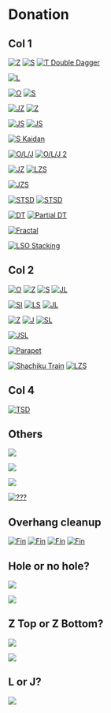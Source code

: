 Donation
=========

Col 1
-------

[![Z](https://fumen-svg-server--eight041.repl.co/?delay=1500&data=v115%40%2BgB8AeF8AeI8AeI8AeI8JeAgWBA6AAAAjgQ4FeAtBe%3FR4DeBtCeQ4DeAtweAAPAA)](https://harddrop.com/fumen/?v115@+gB8AeF8AeI8AeI8AeI8JeAgWBA6AAAAjgQ4FeAtBe?R4DeBtCeQ4DeAtweAAPAA)
[![S](https://fumen-svg-server--eight041.repl.co/?delay=1500&data=v115%40%2BgB8AeF8AeI8AeI8AeI8JeAgWBAzAAAAqgR4GeR45e%3FAAA)](https://harddrop.com/fumen/?v115@+gB8AeF8AeI8AeI8AeI8JeAgWBAzAAAAqgR4GeR45e?AAA)
[![T Double Dagger](https://fumen-svg-server--eight041.repl.co/?delay=1500&data=v115%40%2BgB8AeF8AeI8AeI8AeI8JeAgWTAUoo2AEHxhDs488A%3FQG7xDnI6CAPgQ4IeR4DeBtCeQ4DewwBtAeBtDexwCeBtCew%3FwweAAA)](https://harddrop.com/fumen/?v115@+gB8AeF8AeI8AeI8AeI8JeAgWTAUoo2AEHxhDs488A?QG7xDnI6CAPgQ4IeR4DeBtCeQ4DewwBtAeBtDexwCeBtCew?wweAAA)

[![L](https://fumen-svg-server--eight041.repl.co/?delay=1500&data=v115%40IhC8AeE8AeI8AeI8JeAgWBAsAAAA4gBtCeilCeBtBe%3FglmeAAA)](https://harddrop.com/fumen/?v115@IhC8AeE8AeI8AeI8JeAgWBAsAAAA4gBtCeilCeBtBe?glmeAAA)

[![O](https://fumen-svg-server--eight041.repl.co/?delay=1500&data=v115%40%2FgB8AeE8AeI8AeI8AeI8JeAgWBAvAAAAigAtHeBtFe%3FRpAtGeRpveAAA)](https://harddrop.com/fumen/?v115@/gB8AeE8AeI8AeI8AeI8JeAgWBAvAAAAigAtHeBtFe?RpAtGeRpveAAA)
[![S](https://fumen-svg-server--eight041.repl.co/?delay=1500&data=v115%40%2FgB8AeE8AeI8AeI8AeI8JeAgWBAzAAAAugBtDeR4Ce%3FBtBeR4veAAPAA)](https://harddrop.com/fumen/?v115@/gB8AeE8AeI8AeI8AeI8JeAgWBAzAAAAugBtDeR4Ce?BtBeR4veAAPAA)

[![JZ](https://fumen-svg-server--eight041.repl.co/?delay=1500&data=v115%40BhF8AeI8AeI8AeI8JeAgWCAqXBAAhgAtHeBtGeg0At%3FHei0ueAAA)](https://harddrop.com/fumen/?v115@BhF8AeI8AeI8AeI8JeAgWCAqXBAAhgAtHeBtGeg0At?Hei0ueAAA)
[![Z](https://fumen-svg-server--eight041.repl.co/?delay=1500&data=v115%40BhF8AeI8AeI8AeI8JeAgWBA6AAAAjgQ4IeR4DeBtCe%3FQ4EeBtueAAPAA)](https://harddrop.com/fumen/?v115@BhF8AeI8AeI8AeI8JeAgWBA6AAAAjgQ4IeR4DeBtCe?Q4EeBtueAAPAA)

[![JS](https://fumen-svg-server--eight041.repl.co/?delay=1500&data=v115%40wgB8DeB8CeB8CeC8AeC8BeH8BeH8BeH8JeAgWCAKNB%3FAArgR4Feg0R4Gei0ueAAA)](https://harddrop.com/fumen/?v115@wgB8DeB8CeB8CeC8AeC8BeH8BeH8BeH8JeAgWCAKNB?AArgR4Feg0R4Gei0ueAAA)
[![JS](https://fumen-svg-server--eight041.repl.co/?delay=1500&data=v115%405gD8CeA8AeE8BeH8BeH8BeH8JeAgWCAKNBAArgR4Fe%3Fg0R4Gei0ueAAA)](https://harddrop.com/fumen/?v115@5gD8CeA8AeE8BeH8BeH8BeH8JeAgWCAKNBAArgR4Fe?g0R4Gei0ueAAA)

[![S Kaidan](https://fumen-svg-server--eight041.repl.co/?delay=1500&data=v115%402gE8DeG8BeI8AeI8AeI8JeAgWKAToo2ALyFoDB2BAA%3FigBtEeQ4CeBtBeRpR4FeRpAeQ4veAAPAA)](https://harddrop.com/fumen/?v115@2gE8DeG8BeI8AeI8AeI8JeAgWKAToo2ALyFoDB2BAA?igBtEeQ4CeBtBeRpR4FeRpAeQ4veAAPAA)

[![O/L/J](https://fumen-svg-server--eight041.repl.co/?delay=1500&data=v115%40AhA8AeE8AeI8AeI8AeI8JeAgWFAPXL0AqAAAAqghlB%3FeBtCeRpglCeBtBeRpglueAAPAAqgxwGeBtHeRaveAAAqgBP%3FGeQaAPwhGeCtueAAAkgQ4EewhQpBeRpCegWwhQpCeQpAPBe%3FgWweAAAggglIegWgHGeglgWAPGeglweAAAggAtIeAtIeAtH%3FeCPueAAA)](https://harddrop.com/fumen/?v115@AhA8AeE8AeI8AeI8AeI8JeAgWFAPXL0AqAAAAqghlB?eBtCeRpglCeBtBeRpglueAAPAAqgxwGeBtHeRaveAAAqgBP?GeQaAPwhGeCtueAAAkgQ4EewhQpBeRpCegWwhQpCeQpAPBe?gWweAAAggglIegWgHGeglgWAPGeglweAAAggAtIeAtIeAtH?eCPueAAA)
[![O/L/J 2](https://fumen-svg-server--eight041.repl.co/?delay=1500&data=v115%402gA8AeE8CeG8AeI8AeI8AeI8JeAgWJAPXL0AKoo2AS%3FAAAAkgBtCeilCeBtBeglRpHeRpueAAApgwwIewwAtQaHeAt%3FQaueAAApgAPwhAtGeBPAtHeQaAtueAAAagQ4IeRpCeRpDeQ%3FpAPBexhIehWueAAAhgglGeCPGehlIeAPglueAAA)](https://harddrop.com/fumen/?v115@2gA8AeE8CeG8AeI8AeI8AeI8JeAgWJAPXL0AKoo2AS?AAAAkgBtCeilCeBtBeglRpHeRpueAAApgwwIewwAtQaHeAt?QaueAAApgAPwhAtGeBPAtHeQaAtueAAAagQ4IeRpCeRpDeQ?pAPBexhIehWueAAAhgglGeCPGehlIeAPglueAAA)

[![JZ](https://fumen-svg-server--eight041.repl.co/?delay=1500&data=v115%40kgE8DeF8DeF8DeF8AeI8AeI8AeI8JeAgWCAqXBAAWg%3FAtHeBtHeAth0Heg0Ieg0veAAA)](https://harddrop.com/fumen/?v115@kgE8DeF8DeF8DeF8AeI8AeI8AeI8JeAgWCAqXBAAWg?AtHeBtHeAth0Heg0Ieg0veAAA)
[![LZS](https://fumen-svg-server--eight041.repl.co/?delay=1500&data=v115%40kgE8DeF8DeF8DeF8AeI8AeI8AeI8JeAgWDAsH0BAWg%3FAtHeBtHeAtglIeglIehlueAAArgQ4IeR4IeQ4teAAA)](https://harddrop.com/fumen/?v115@kgE8DeF8DeF8DeF8AeI8AeI8AeI8JeAgWDAsH0BAWg?AtHeBtHeAtglIeglIehlueAAArgQ4IeR4IeQ4teAAA)

[![JZS](https://fumen-svg-server--eight041.repl.co/?delay=1500&data=v115%40wgC8DeA8AeD8DeF8AeI8AeI8AeI8JeAgWDAqH0BAgg%3FAtAeR4EeBtR4FeAti0Ieg0teAAA)](https://harddrop.com/fumen/?v115@wgC8DeA8AeD8DeF8AeI8AeI8AeI8JeAgWDAqH0BAgg?AtAeR4EeBtR4FeAti0Ieg0teAAA)

[![STSD](https://fumen-svg-server--eight041.repl.co/?delay=1500&data=v115%40DhD8AeI8AeI8AeI8JeAgWEAz%2BT7BagBtIeBtBeilR4%3FAeRpBeglg0R4BeRpCei0teAAPAA)](https://harddrop.com/fumen/?v115@DhD8AeI8AeI8AeI8JeAgWEAz+T7BagBtIeBtBeilR4?AeRpBeglg0R4BeRpCei0teAAPAA)
[![STSD](https://fumen-svg-server--eight041.repl.co/?delay=1500&data=v115%400gA8IeA8BeF8AeI8AeI8AeI8JeAgWEAz%2BT7BYgBtIe%3FBtDeilAeRpDeglCeRp1eAAA)](https://harddrop.com/fumen/?v115@0gA8IeA8BeF8AeI8AeI8AeI8JeAgWEAz+T7BYgBtIe?BtDeilAeRpDeglCeRp1eAAA)

[![DT](https://fumen-svg-server--eight041.repl.co/?delay=1500&data=v115%402gG8CeG8AeI8AeI8AeI8JeAgWCAkOBAADghlIeglFe%3Fh0AeglFeg0BeBtEeg0CeBtDeRpHeRpveAAA)](https://harddrop.com/fumen/?v115@2gG8CeG8AeI8AeI8AeI8JeAgWCAkOBAADghlIeglFe?h0AeglFeg0BeBtEeg0CeBtDeRpHeRpveAAA)
[![Partial DT](https://fumen-svg-server--eight041.repl.co/?delay=1500&data=v115%403gF8DeF8AeI8AeI8AeI8JeAgWMAQCaeEpikTASYxwC%3FEghlIeglFeR4AeglEeR4BeBtDeh0CeBtCeg0RpGeg0RpueA%3FAApgxSHewSAeQaGeAPRaueAAApgQaAtHeQaAtwwIewwueAA%3FApgglwSHeAtxSGeBtQaueAAA)](https://harddrop.com/fumen/?v115@3gF8DeF8AeI8AeI8AeI8JeAgWMAQCaeEpikTASYxwC?EghlIeglFeR4AeglEeR4BeBtDeh0CeBtCeg0RpGeg0RpueA?AApgxSHewSAeQaGeAPRaueAAApgQaAtHeQaAtwwIewwueAA?ApgglwSHeAtxSGeBtQaueAAA)

[![Fractal](https://fumen-svg-server--eight041.repl.co/?delay=1500&data=v115%40kgE8DeF8EeH8AeF8AeI8AeI8AeI8JeAgWHAmLckD0i%3FsCA9giWIegWkeAAAPgRpEeAtBeRpDeBtHeAtR4GeR45eAAA%3FWggWHehWHegWRLGeRL5eAAA)](https://harddrop.com/fumen/?v115@kgE8DeF8EeH8AeF8AeI8AeI8AeI8JeAgWHAmLckD0i?sCA9giWIegWkeAAAPgRpEeAtBeRpDeBtHeAtR4GeR45eAAA?WggWHehWHegWRLGeRL5eAAA)

[![LSO Stacking](https://fumen-svg-server--eight041.repl.co/?data=v115%40RhE8EeF8NeAgWOAM9iSASITdEhVC5DurBAAvhDSyQA%3FAfoBdsfFsfEhwDIexDAeEABeQ4wDgWFAAexwgWJeAAAvhAT%3FoBHhE8EeF8DeF8NeAAAvhESjBdnfFnBAAAfjBHhE8EeF8Xe%3FAAAvhEdnfFnBAAAbjBfsB9gE8EeE8EeE8YeAAAvhDSeBdif%3FFiBAAA9gE8EeF8heAAA)](https://harddrop.com/fumen/?v115@RhE8EeF8NeAgWOAM9iSASITdEhVC5DurBAAvhDSyQA?AfoBdsfFsfEhwDIexDAeEABeQ4wDgWFAAexwgWJeAAAvhAT?oBHhE8EeF8DeF8NeAAAvhESjBdnfFnBAAAfjBHhE8EeF8Xe?AAAvhEdnfFnBAAAbjBfsB9gE8EeE8EeE8YeAAAvhDSeBdif?FiBAAA9gE8EeF8heAAA)

Col 2
------

[![O](https://fumen-svg-server--eight041.repl.co/?delay=1500&data=v115%401gA8AeG8AeI8AeI8AeI8AeH8JeAgWBAvAAAAjgBtDe%3FRpCeBtCeRp5eAAA)](https://harddrop.com/fumen/?v115@1gA8AeG8AeI8AeI8AeI8AeH8JeAgWBAvAAAAjgBtDe?RpCeBtCeRp5eAAA)
[![Z](https://fumen-svg-server--eight041.repl.co/?delay=1500&data=v115%401gA8AeF8BeI8AeI8AeI8AeH8JeAgWBA6AAAALgwhIe%3FwhCeQ4EewhCeR4DewhAtCeQ4DeBtHeAtweAAA)](https://harddrop.com/fumen/?v115@1gA8AeF8BeI8AeI8AeI8AeH8JeAgWBA6AAAALgwhIe?whCeQ4EewhCeR4DewhAtCeQ4DeBtHeAtweAAA)
[![S](https://fumen-svg-server--eight041.repl.co/?delay=1500&data=v115%409gA8AeA8AeG8AeI8AeI8AeH8JeAgWBAzAAAApgQ4Ce%3FBtDeR4CeBtDeQ4veAAA)](https://harddrop.com/fumen/?v115@9gA8AeA8AeG8AeI8AeI8AeH8JeAgWBAzAAAApgQ4Ce?BtDeR4CeBtDeQ4veAAA)
[![JL](https://fumen-svg-server--eight041.repl.co/?delay=1500&data=v115%40%2FgA8AeF8BeH8BeI8AeH8JeAgWCAqCBAAfgglIeglCe%3FBtDehlCeBtCeh0Heg0Ieg0ceAAA)](https://harddrop.com/fumen/?v115@/gA8AeF8BeH8BeI8AeH8JeAgWCAqCBAAfgglIeglCe?BtDehlCeBtCeh0Heg0Ieg0ceAAA)

[![SI](https://fumen-svg-server--eight041.repl.co/?delay=1500&data=v115%40%2FgB8AeF8AeI8AeI8AeH8JeAgWCAT%2BAAAVgwhIewhIe%3FwhDeBtCewhR4CeBtBeR4veAAPAA)](https://harddrop.com/fumen/?v115@/gB8AeF8AeI8AeI8AeH8JeAgWCAT+AAAVgwhIewhIe?whDeBtCewhR4CeBtBeR4veAAPAA)
[![LS](https://fumen-svg-server--eight041.repl.co/?delay=1500&data=v115%40%2FgB8AeF8AeI8AeI8AeH8JeAgWCAMNBAApgglAeR4Fe%3FglR4GehlveAAPAA)](https://harddrop.com/fumen/?v115@/gB8AeF8AeI8AeI8AeH8JeAgWCAMNBAApgglAeR4Fe?glR4GehlveAAPAA)
[![JL](https://fumen-svg-server--eight041.repl.co/?delay=1500&data=v115%40AhA8AeF8BeH8AeI8AeH8JeAgWCAqCBAArgglBeBtCe%3FilCeBtBei0Ieg0keAAArggWBeBPCeiWCeBPBeiHGeAAAegl%3FkeAAApgg0DeBtCei0CeBtBeilGeglmeAAA)](https://harddrop.com/fumen/?v115@AhA8AeF8BeH8AeI8AeH8JeAgWCAqCBAArgglBeBtCe?ilCeBtBei0Ieg0keAAArggWBeBPCeiWCeBPBeiHGeAAAegl?keAAApgg0DeBtCei0CeBtBeilGeglmeAAA)

[![Z](https://fumen-svg-server--eight041.repl.co/?delay=1500&data=v115%409gA8BeB8AeE8AeI8AeI8AeH8JeAgWBA6AAAAsgR4Ee%3FBtR4GeBtueAAPAArgQpAPwDGeBP3eAAAhgglIeQawSHeRa3%3FeAAAhggWg0HegWg0HeBt3eAAAhgg0AeAtGeg0gWAtHegW3e%3FAAA)](https://harddrop.com/fumen/?v115@9gA8BeB8AeE8AeI8AeI8AeH8JeAgWBA6AAAAsgR4Ee?BtR4GeBtueAAPAArgQpAPwDGeBP3eAAAhgglIeQawSHeRa3?eAAAhggWg0HegWg0HeBt3eAAAhgg0AeAtGeg0gWAtHegW3e?AAA)
[![J](https://fumen-svg-server--eight041.repl.co/?delay=1500&data=v115%409gA8BeB8AeE8AeI8AeI8AeH8JeAgWBAqAAAAjgAtHe%3FBtEei0AtHeg0ueAAA)](https://harddrop.com/fumen/?v115@9gA8BeB8AeE8AeI8AeI8AeH8JeAgWBAqAAAAjgAtHe?BtEei0AtHeg0ueAAA)
[![SL](https://fumen-svg-server--eight041.repl.co/?delay=1500&data=v115%409gA8BeB8AeE8AeI8AeI8AeH8JeAgWCAzCBAAfgglIe%3FglEeBtBehlR4CeBtBeR4ueAAA)](https://harddrop.com/fumen/?v115@9gA8BeB8AeE8AeI8AeI8AeH8JeAgWCAzCBAAfgglIe?glEeBtBehlR4CeBtBeR4ueAAA)

[![JSL](https://fumen-svg-server--eight041.repl.co/?delay=1500&data=v115%40ugE8EeE8CeA8AeF8AeI8AeI8AeH8JeAgWDAKNkBAVg%3FglCeBtDeglDeBtCehlR4Feg0R4Gei0ueAAA)](https://harddrop.com/fumen/?v115@ugE8EeE8CeA8AeF8AeI8AeI8AeH8JeAgWDAKNkBAVg?glCeBtDeglDeBtCehlR4Feg0R4Gei0ueAAA)

[![Parapet](https://fumen-svg-server--eight041.repl.co/?delay=1500&data=v115%402gH8AeI8AeI8AeI8AeH8JeAgWHAQCSeDwo%2BCAfgglB%3FeBtEeglCeBtDehl5eAAA)](https://harddrop.com/fumen/?v115@2gH8AeI8AeI8AeI8AeH8JeAgWHAQCSeDwo+CAfgglB?eBtEeglCeBtDehl5eAAA)

[![Shachiku Train](https://fumen-svg-server--eight041.repl.co/?delay=1500&data=v115%403gF8DeG8AeI8AeI8AeH8JeAgWQAz8bkDoeihEFbEwC%3Fyy1JEZgQ4IeR4Deh0CeQ4Deg0BtGeg0AeBtteAAA)](https://harddrop.com/fumen/?v115@3gF8DeG8AeI8AeI8AeH8JeAgWQAz8bkDoeihEFbEwC?yy1JEZgQ4IeR4Deh0CeQ4Deg0BtGeg0AeBtteAAA)
[![LZS](https://fumen-svg-server--eight041.repl.co/?delay=1500&data=v115%40ChF8AeI8AeI8AeH8JeAgWDAsH0BAkgQ4DeglDeR4Ce%3FglBtCeQ4CehlBtteAAA)](https://harddrop.com/fumen/?v115@ChF8AeI8AeI8AeH8JeAgWDAsH0BAkgQ4DeglDeR4Ce?glBtCeQ4CehlBtteAAA)

Col 4
-----

[![TSD](https://fumen-svg-server--eight041.repl.co/?data=v115%40EhB8IeB8DeB8AeC8DeF8JeAgWDAUNSBA9gilGeglAt%3FHeBtHeAtSeAAPAABhglGeilGeR4GeR4QeAAA)](https://harddrop.com/fumen/?v115@EhB8IeB8DeB8AeC8DeF8JeAgWDAUNSBA9gilGeglAt?HeBtHeAtSeAAPAABhglGeilGeR4GeR4QeAAA)

Others
------

[![](https://fumen-svg-server--eight041.repl.co/?delay=1500&data=v115%40DhB8IeB8BeA8BeA8AeD8AeA8BeF8JeAgHHhilAtFeg%3FlAeBtHeAtQeAAA)](https://harddrop.com/fumen/?v115@DhB8IeB8BeA8BeA8AeD8AeA8BeF8JeAgHHhilAtFeg?lAeBtHeAtQeAAA)

[![](https://fumen-svg-server--eight041.repl.co/?delay=1500&data=v115%409gC8GeB8HeB8BeB8DeA8CeB8NeAgHBhglBeB8CeilC%3FeB8BeR4CeC8AeR4DeC8JeAAA)](https://harddrop.com/fumen/?v115@9gC8GeB8HeB8BeB8DeA8CeB8NeAgHBhglBeB8CeilC?eB8BeR4CeC8AeR4DeC8JeAAA)

[![](https://fumen-svg-server--eight041.repl.co/?delay=1500&data=v115%40HhB8HeC8GeD8PeAgH%2BgBtBeR4EeBtR4CeAtCezhAeB%3FtHeAtKeAAA)](https://harddrop.com/fumen/?v115@HhB8HeC8GeD8PeAgH+gBtBeR4EeBtR4CeAtCezhAeB?tHeAtKeAAA)

[![???](https://fumen-svg-server--eight041.repl.co/?delay=1500&data=v115%406gC8FeD8EeE8CeI8AeG8JeAgWJAl8NSATJUABmAAAA%3FugilGeglDeQ4BtywDeR4BtwwFeQ4beAAAvhAAAAggAtEeRp%3FwhBtEeRpwhAtywR4i0whh0wwR4Ceg0whg0Ieg0ceAAAvhAA%3FAAMgR4GeR4Heh0AeBtEeg0CeBtzhg0BejlGeglAeglGeglA%3FeglgeAAA)](https://harddrop.com/fumen/?v115@6gC8FeD8EeE8CeI8AeG8JeAgWJAl8NSATJUABmAAAA?ugilGeglDeQ4BtywDeR4BtwwFeQ4beAAAvhAAAAggAtEeRp?whBtEeRpwhAtywR4i0whh0wwR4Ceg0whg0Ieg0ceAAAvhAA?AAMgR4GeR4Heh0AeBtEeg0CeBtzhg0BejlGeglAeglGeglA?eglgeAAA)

Overhang cleanup
----------------

[![Fin](https://fumen-svg-server--eight041.repl.co/?data=v115%40zgE8BeH8DeF8DeH8BeI8AeA8JeAgWDAGOxCAvhEdif%3FFiflifdtBAAA)](https://harddrop.com/fumen/?v115@zgE8BeH8DeF8DeH8BeI8AeA8JeAgWDAGOxCAvhEdif?FiflifdtBAAA)
[![Fin](https://fumen-svg-server--eight041.repl.co/?delay=1500&data=v115%40HhE8BeH8DeF8CeB8JeAgWDAGOxCA3gR4BeRpCeR4Ce%3FRpEeglIeglIehlMeAAA)](https://harddrop.com/fumen/?v115@HhE8BeH8DeF8CeB8JeAgWDAGOxCA3gR4BeRpCeR4Ce?RpEeglIeglIehlMeAAA)
[![Fin](https://fumen-svg-server--eight041.repl.co/?delay=1500&data=v115%40HhE8BeH8DeF8CeB8JeAgWDAGOxCA2gR4DeglBeR4Ce%3FilFeg0Ieg0Heh0MeAAA)](https://harddrop.com/fumen/?v115@HhE8BeH8DeF8CeB8JeAgWDAGOxCA2gR4DeglBeR4Ce?ilFeg0Ieg0Heh0MeAAA)
[![Fin](https://fumen-svg-server--eight041.repl.co/?delay=1500&data=v115%40HhE8BeH8DeF8CeB8JeAgWDAGOxCA2gR4DeglBeR4Ce%3FilFeAtHeBtHeAtNeAAA)](https://harddrop.com/fumen/?v115@HhE8BeH8DeF8CeB8JeAgWDAGOxCA2gR4DeglBeR4Ce?ilFeAtHeBtHeAtNeAAA)

Hole or no hole?
----------------

[![](https://fumen-svg-server--eight041.repl.co/?data=v115%40xgB8GeC8DeA8BeH8CeH8AeI8AeC8JeAgHvhLXbB%2BPB%3FdnfFnBAAA%2FmB8YBCgBJfBdifFiBAAA)](https://harddrop.com/fumen/?v115@xgB8GeC8DeA8BeH8CeH8AeI8AeC8JeAgHvhLXbB+PB?dnfFnBAAA/mB8YBCgBJfBdifFiBAAA)

[![](https://fumen-svg-server--eight041.repl.co/?delay=1500&data=v115%40%2BgglQ4CeE8glR4AeF8hlQ4AeI8AeE8JeAgH9gglUeg%3FWaeAAA)](https://harddrop.com/fumen/?v115@+gglQ4CeE8glR4AeF8hlQ4AeI8AeE8JeAgH9gglUeg?WaeAAA)

Z Top or Z Bottom?
------------------

[![](https://fumen-svg-server--eight041.repl.co/?delay=1500&data=v115%40XgB8FeC8CeAtCeD8AeBtCeE8AtCeH8AeI8AeI8AeI8%3FAeB8JeAgHUgwhIewhCeywAeRpwhDewwBeRpwhFeywHewwpe%3FAAeUgQaIeQaGeRpwwGeBtwwFehlQLHeAPIewhIewhIewhLe%3FAAewgBPGewDAPQpyeAAA)](https://harddrop.com/fumen/?v115@XgB8FeC8CeAtCeD8AeBtCeE8AtCeH8AeI8AeI8AeI8?AeB8JeAgHUgwhIewhCeywAeRpwhDewwBeRpwhFeywHewwpe?AAeUgQaIeQaGeRpwwGeBtwwFehlQLHeAPIewhIewhIewhLe?AAewgBPGewDAPQpyeAAA)

[![](https://fumen-svg-server--eight041.repl.co/?delay=1500&data=v115%40fgC8GeD8BeR4BeD8AeR4CeH8AeI8AeI8AeI8AeA8Je%3FAgHkgAtHeBtHeAtBeywHewwoeAAebgR4EeBtQpQ4ywHewwg%3FlDeAPBeySHeAPIewhIewhIewhKeAAA)](https://harddrop.com/fumen/?v115@fgC8GeD8BeR4BeD8AeR4CeH8AeI8AeI8AeI8AeA8Je?AgHkgAtHeBtHeAtBeywHewwoeAAebgR4EeBtQpQ4ywHewwg?lDeAPBeySHeAPIewhIewhIewhKeAAA)

L or J?
--------

[![](https://fumen-svg-server--eight041.repl.co/?delay=1500&data=v115%40ugR4CeD8R4CeE8ilAeF8glA8CeH8AeI8AeB8JeAgHB%3FhCtGegWAeg0geAAA)](https://harddrop.com/fumen/?v115@ugR4CeD8R4CeE8ilAeF8glA8CeH8AeI8AeB8JeAgHB?hCtGegWAeg0geAAA)
